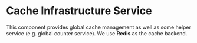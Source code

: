 # Cache Infrastructure Service

This component provides global cache management as well as some helper service
(e.g. global counter service). We use **Redis** as the cache backend.

